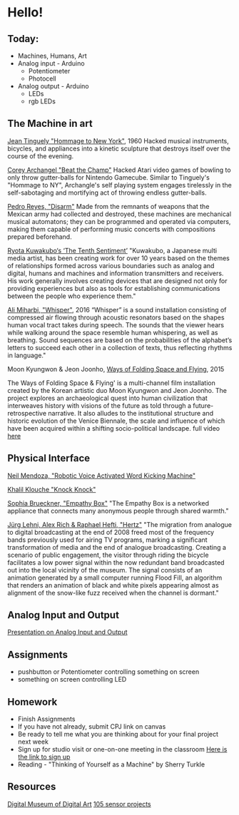 # Hello!

## Today:
- Machines, Humans, Art
- Analog input - Arduino
  - Potentiometer
  - Photocell
- Analog output - Arduino
  - LEDs
  - rgb LEDs

## The Machine in art

[Jean Tinguely "Hommage to New York"](https://www.youtube.com/watch?v=0MqsWqBX4wQ), 1960
Hacked musical instruments, bicycles, and appliances into a kinetic sculpture that destroys itself over the course of the evening.

[Corey Archangel "Beat the Champ"](https://www.youtube.com/watch?v=baIiP8re1y4)
Hacked Atari video games of bowling to only throw gutter-balls for Nintendo Gamecube. Similar to Tinguely's "Hommage to NY", Archangle's self playing system engages tirelessly in the self-sabotaging and mortifying act of throwing endless gutter-balls.

[Pedro Reyes, "Disarm"](https://www.youtube.com/watch?v=YwQp16D-TqQ)
Made from the remnants of weapons that the Mexican army had collected and destroyed, these machines are mechanical musical automatons; they can be programmed and operated via computers, making them capable of performing music concerts with compositions prepared beforehand.

[Ryota Kuwakubo‘s ‘The Tenth Sentiment’](http://www.mutantspace.com/ryota-kuwakubo-the-tenth-sentiment-installation/)
"Kuwakubo, a Japanese multi media artist, has been creating work for over 10 years based on the themes of relationships formed across various boundaries such as analog and digital, humans and machines and information transmitters and receivers. His work generally involves creating devices that are designed not only for providing experiences but also as tools for establishing communications between the people who experience them."

[Ali Miharbi, "Whisper"](http://www.alimiharbi.com/work/the-whisper/), 2016
“Whisper” is a sound installation consisting of compressed air flowing through acoustic resonators based on the shapes human vocal tract takes during speech. The sounds that the viewer hears while walking around the space resemble human whispering, as well as breathing. Sound sequences are based on the probabilities of the alphabet’s letters to succeed each other in a collection of texts, thus reflecting rhythms in language."

Moon Kyungwon & Jeon Joonho, [Ways of Folding Space and Flying](https://artsandculture.google.com/exhibit/AgKid4a01wpFLg), 2015

The Ways of Folding Space & Flying' is a multi-channel film installation created by the Korean artistic duo Moon Kyungwon and Jeon Joonho. The project explores an archaeological quest into human civilization that interweaves history with visions of the future as told through a future-retrospective narrative. It also alludes to the institutional structure and historic evolution of the Venice Biennale, the scale and influence of which have been acquired within a shifting socio-political landscape.
full video [here](https://www.youtube.com/watch?v=MC8qxaLG-n4)

## Physical Interface

[ Neil Mendoza, "Robotic Voice Activated Word Kicking Machine"](https://vimeo.com/177486245)

[Khalil Klouche "Knock Knock"](https://vimeo.com/60773296)

[Sophia Brueckner, "Empathy Box"](http://fluid.media.mit.edu/node/332)
"The Empathy Box is a networked appliance that connects many anonymous people through shared warmth."

[Jürg Lehni, Alex Rich & Raphael Hefti, "Hertz"](http://amandaagricola.com/ED16/wp-admin/post.php?post=98&action=edit)
"The migration from analogue to digital broadcasting at the end of 2008 freed most of the frequency bands previously used for airing TV programs, marking a significant transformation of media and the end of analogue broadcasting. Creating a scenario of public engagement, the visitor through riding the bicycle facilitates a low power signal within the now redundant band broadcasted out into the local vicinity of the museum. The signal consists of an animation generated by a small computer running Flood Fill, an algorithm that renders an animation of black and white pixels appearing almost as alignment of the snow-like fuzz received when the channel is dormant."

## Analog Input and Output

[Presentation on Analog Input and Output](https://docs.google.com/presentation/d/1BhNyA6jWcWhAaleHbIvDaak23S0KEZxa4m57XQX4VVc/embed?start=false&loop=false&delayms=5000&slide=id.p)

## Assignments

- pushbutton or Potentiometer controlling something on screen
- something on screen controlling LED

## Homework

- Finish Assignments
- If you have not already, submit CPJ link on canvas
- Be ready to tell me what you are thinking about for your final project next week
- Sign up for studio visit or one-on-one meeting in the classroom [Here is the link to sign up](https://docs.google.com/spreadsheets/d/1KeVIo481UTgfeNius0EuRNPB6uGh0IQJC4guDjfdMg4/edit?usp=sharing)
- Reading - "Thinking of Yourself as a Machine" by Sherry Turkle

## Resources

[Digital Museum of Digital Art](https://dimoda.art/#home-section)
[105 sensor projects](https://create.arduino.cc/projecthub/projects/tags/sensor)
